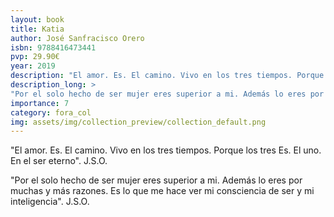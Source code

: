 ```yaml
---
layout: book
title: Katia
author: José Sanfracisco Orero
isbn: 9788416473441
pvp: 29.90€
year: 2019
description: "El amor. Es. El camino. Vivo en los tres tiempos. Porque los tres Es. El uno. En el ser eterno". J.S.O.
description_long: >
"Por el solo hecho de ser mujer eres superior a mi. Además lo eres por muchas y más razones. Es lo que me hace ver mi consciencia de ser y mi inteligencia". J.S.O.
importance: 7
category: fora_col
img: assets/img/collection_preview/collection_default.png
---
```


"El amor. Es. El camino. Vivo en los tres tiempos. Porque los tres Es. El uno. En el ser eterno". J.S.O.

>
"Por el solo hecho de ser mujer eres superior a mi. Además lo eres por muchas y más razones. Es lo que me hace ver mi consciencia de ser y mi inteligencia". J.S.O.
